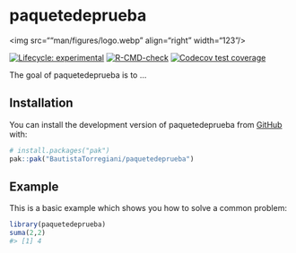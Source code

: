 
<!-- README.md is generated from README.Rmd. Please edit that file -->

# paquetedeprueba

\<img src=““man/figures/logo.webp” align=“right” width=“123”/\>

<!-- badges: start -->

[![Lifecycle:
experimental](https://img.shields.io/badge/lifecycle-experimental-orange.svg)](https://lifecycle.r-lib.org/articles/stages.html#experimental)
[![R-CMD-check](https://github.com/BautistaTorregiani/paquetedeprueba/actions/workflows/R-CMD-check.yaml/badge.svg)](https://github.com/BautistaTorregiani/paquetedeprueba/actions/workflows/R-CMD-check.yaml)
[![Codecov test
coverage](https://codecov.io/gh/BautistaTorregiani/paquetedeprueba/graph/badge.svg)](https://app.codecov.io/gh/BautistaTorregiani/paquetedeprueba)

<!-- badges: end -->

The goal of paquetedeprueba is to …

## Installation

You can install the development version of paquetedeprueba from
[GitHub](https://github.com/) with:

``` r
# install.packages("pak")
pak::pak("BautistaTorregiani/paquetedeprueba")
```

## Example

This is a basic example which shows you how to solve a common problem:

``` r
library(paquetedeprueba)
suma(2,2)
#> [1] 4
```
